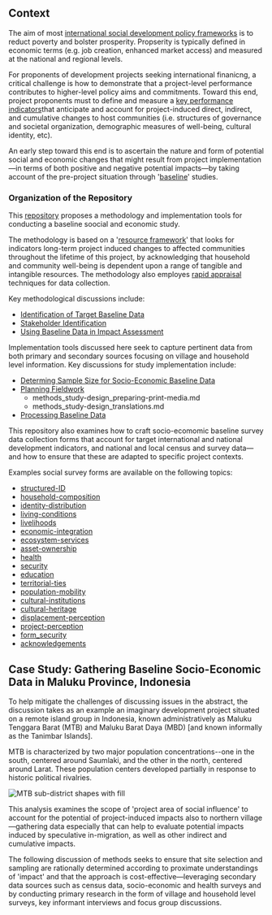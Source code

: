 ## Context

The aim of most [international social development policy frameworks](#) is to reduct poverty and bolster prosperity.
Propserity is typically defined in economic terms (e.g. job creation, enhanced market access) and measured at the national and regional levels.

For proponents of development projects seeking international finanicng, a critical challenge is how to demonstrate that a project-level performance contributes to higher-level policy aims and commitments. Toward this end, project proponents must to define and measure a [key performance indicators](#)that anticipate and account for project-induced direct, indirect, and cumulative changes to host communities (i.e. structures of governance and societal organization, demographic measures of well-being,  cultural identity, etc).

An early step toward this end is to ascertain the nature and form of potential social and economic changes that might result from project implementation&mdash;in terms of both positive and negative potential impacts&mdash;by taking account of the pre-project situation through '[baseline](#)' studies.

### Organization of the Repository

This [repository](https://github.com/aaronkyle/social-development/tree/master/context/thematic-issues/social-impact-assessment/baseline-studies) proposes a methodology and implementation tools for conducting a baseline soocial and economic study.

The methodology is based on a '[resource framework](#)' that looks for indicators long-term project induced changes to affected communities throughout the lifetime of this project, by acknowledging that household and community well-being is dependent upon a range of tangible and intangible resources. The methodology also employes [rapid appraisal](./methodology/methods_rapid-appraisal_defining-questionnaire.md) techniques for data collection.

Key methodological discussions include:

* [Identification of Target Baseline Data](./methodology/methods_identifying-target-baseline-data.md)
* [Stakeholder Identification](methods_stakeholder-identification.md)
* [Using Baseline Data in Impact Assessment](./methodology/methods_impact-analysis.md)

Implementation tools discussed here seek to capture pertinent data from both primary and secondary sources focusing on village and household level information. Key discussions for study implementation include:

* [Determing Sample Size for Socio-Economic Baseline Data](./methodology/methods_representative-samples.md)
* [Planning Fieldwork](./methodology/methods_planning-fieldwork.md)
    - methods_study-design_preparing-print-media.md
    - methods_study-design_translations.md
* [Processing Baseline Data](./methodology/methods_data-processing.md)

This repository also examines how to craft socio-ecomomic baseline survey data collection forms that account for target international and national development indicators, and national and local census and survey data&mdash;and how to ensure that these are adapted to specific project contexts.

Examples social survey forms are available on the following topics:

* [structured-ID](./baseline-surveys/survey-form_structured-ID.md)
* [household-composition](./baseline-surveys/survey-form_household-composition.md)
* [identity-distribution](./baseline-surveys/survey-form_identity-distribution.md)
* [living-conditions](./baseline-surveys/survey-form_living-conditions.md)
* [livelihoods](./baseline-surveys/survey-form_livelihoods.md)
* [economic-integration](./baseline-surveys/survey-form_economic-integration.md)
* [ecosystem-services](./baseline-surveys/survey-form_economic-integration.md)
* [asset-ownership](./survey-forms/survey-form_asset-ownership.md)
* [health](./baseline-surveys/survey-form_health.md)
* [security]()
* [education](./baseline-surveys/survey-form_education.md)
* [territorial-ties](./baseline-surveys/survey-form_territorial-ties.md)
* [population-mobility](./baseline-surveys/survey-form_population-mobility.md)
* [cultural-institutions](./baseline-surveys/survey-form_cultural-institutions.md)
* [cultural-heritage](./baseline-surveys/survey-form_cultural-heritage.md)
* [displacement-perception](./baseline-surveys/survey-form_displacement-perception.md)
* [project-perception](./baseline-surveys/survey-form_project-perception.md)
* [form_security](./baseline-surveys/survey-form_security.md)
* [acknowledgements](./baseline-surveys/survey-form_acknowledgement.md)


## Case Study: Gathering Baseline Socio-Economic Data in Maluku Province, Indonesia

To help mitigate the challenges of discussing issues in the abstract, the discussion takes as an example an imaginary development project situated on a remote island group in Indonesia, known administratively as Maluku Tenggara Barat (MTB) and Maluku Barat Daya (MBD) [and known informally as the Tanimbar Islands].

MTB is characterized by two major population concentrations--one in the south, centered around Saumlaki, and the other in the north, centered around Larat.  These population centers developed partially in response to historic political rivalries.

![MTB sub-district shapes with fill](https://s3.amazonaws.com/geospatial-analysis/map-app/source_material/mockups/MTB+sub-district+shapes+with+fill.jpg "MTB sub-district shapes with fill.jpg")

This analysis examines the scope of 'project area of social influence' to account for the potential of project-induced impacts also to northern village&mdash;gathering data especially that can help to evaluate potential impacts induced by speculative in-migration, as well as other indirect and cumulative impacts.

The following discussion of methods seeks to ensure that site selection and sampling are rationally determined according to proximate understandings of 'impact' and that the approach is cost-effective&mdash;leveraging secondary data sources such as census data, socio-economic and health surveys and by conducting primary research in the form of village and household level surveys, key informant interviews and focus group discussions.

